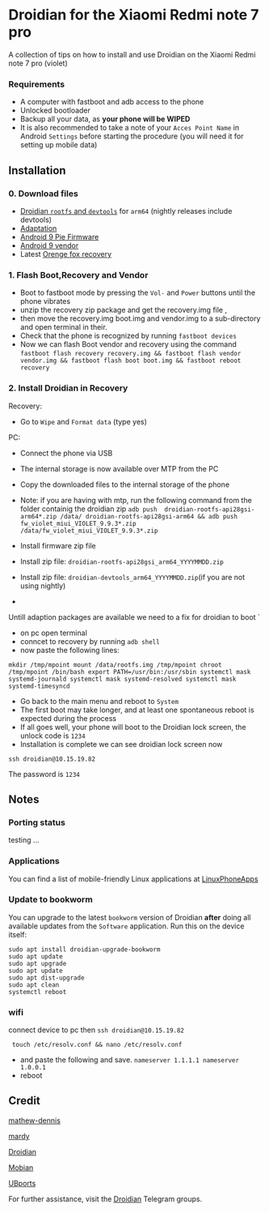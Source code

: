 # Droidian for the Xiaomi Redmi note 7 pro
A collection of tips on how to install and use Droidian on the Xiaomi Redmi note 7 pro  (violet)

### Requirements
- A computer with fastboot and adb access to the phone
- Unlocked bootloader
- Backup all your data, as **your phone will be WIPED**
- It is also recommended to take a note of your `Acces Point Name` in Android `Settings` before starting the procedure (you will need it for setting up mobile data)

## Installation
### 0. Download files
- [Droidian `rootfs` and `devtools`](https://github.com/droidian-images/rootfs-api28gsi-all/releases) for `arm64` (nightly releases include devtools)
- [Adaptation](https://github.com/thomashastings/droidian-recovery-adaptation-jasmine/releases)
- [Android 9 Pie Firmware](https://xiaomifirmwareupdater.com/firmware/violet/weekly/9.9.3/)
- [Android 9 vendor](https://github.com/ubuntu-touch-violet/ubuntu-touch-violet/releases/tag/20210510)
- Latest [Orenge fox recovery ](https://orangefox.download/device/violet)

### 1. Flash  Boot,Recovery and Vendor 
- Boot to fastboot mode by pressing the `Vol-` and `Power` buttons until the phone vibrates
- unzip the recovery zip package and get the recovery.img file ,
- then move the recovery.img  boot.img and vendor.img to a sub-directory and  open terminal in their.
- Check that the phone is recognized by running `fastboot devices`
- Now we can flash Boot vendor and recovery using the command `fastboot flash recovery recovery.img && fastboot flash vendor vendor.img && fastboot flash boot boot.img && fastboot reboot recovery `

### 2. Install Droidian in Recovery
Recovery:
- Go to `Wipe` and `Format data` (type yes)

PC:
- Connect the phone via USB
- The internal storage is now available over MTP from the PC
- Copy the downloaded files to the internal storage of the phone
- Note: if you are having with mtp, run the following command from the folder containig the droidian zip `adb push  droidian-rootfs-api28gsi-arm64*.zip /data/ droidian-rootfs-api28gsi-arm64 && adb push  fw_violet_miui_VIOLET_9.9.3*.zip /data/fw_violet_miui_VIOLET_9.9.3*.zip `

- Install firmware zip file
- Install zip file: `droidian-rootfs-api28gsi_arm64_YYYYMMDD.zip` 
- Install zip file: `droidian-devtools_arm64_YYYYMMDD.zip`(if you are not using nightly)
- 
Untill adaption packages are available we need to a fix for droidian to boot
`
- on pc open terminal 
- conncet to recovery by running `adb shell`
- now paste the following lines:

 `mkdir /tmp/mpoint
  mount /data/rootfs.img /tmp/mpoint
  chroot /tmp/mpoint /bin/bash
  export PATH=/usr/bin:/usr/sbin
  systemctl mask systemd-journald
  systemctl mask systemd-resolved
  systemctl mask systemd-timesyncd`

- Go back to the main menu and reboot to `System`
- The first boot may take longer, and at least one spontaneous reboot is expected during the process
- If all goes well, your phone will boot to the Droidian lock screen, the unlock code is `1234`
- Installation is complete we can see droidian lock screen now 
```
ssh droidian@10.15.19.82
```
The password is `1234`

## Notes
### Porting status
testing ...
### Applications
You can find a list of mobile-friendly Linux applications at [LinuxPhoneApps](https://linuxphoneapps.org/)

### Update to bookworm
You can upgrade to the latest `bookworm` version of Droidian **after** doing all available updates from the `Software` application. Run this on the device itself:
```
sudo apt install droidian-upgrade-bookworm
sudo apt update
sudo apt upgrade
sudo apt update
sudo apt dist-upgrade
sudo apt clean
systemctl reboot
```

### wifi 
connect device to pc then `ssh droidian@10.15.19.82`

` touch /etc/resolv.conf && nano /etc/resolv.conf`
- and paste the following and save.
  `nameserver 1.1.1.1
   nameserver 1.0.0.1`
- reboot 


## Credit
[mathew-dennis](https://gitlab.com/mathew-dennis)

[mardy](https://forums.ubports.com/user/mardy)

[Droidian](http://droidian.org/)

[Mobian](https://mobian-project.org/)

[UBports](https://ubuntu-touch.io/)



For further assistance, visit the [Droidian](https://t.me/droidianlinux) Telegram groups.
